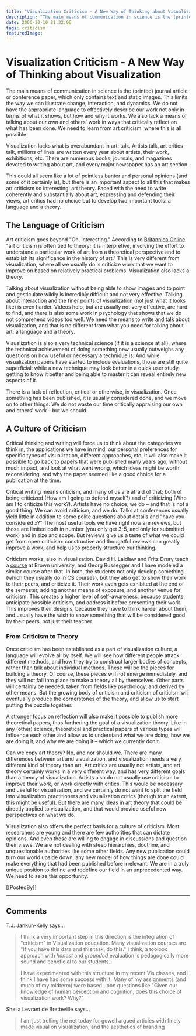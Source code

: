 ```yaml
---
title: "Visualization Criticism - A New Way of Thinking about Visualization"
description: "The main means of communication in science is the (printed) journal article or conference paper, which only contains text and static images. This limits the way we can illustrate change, interaction, and dynamics. We do not have the appropriate language to effectively describe our work not only in terms of what it shows, but how and why it works. We also lack a means of talking about our own and others' work in ways that critically reflect on what has been done. We need to learn from art criticism, where this is all possible."
date: 2006-10-10 21:32:06
tags: criticism
featuredImage: 
---
```


# Visualization Criticism - A New Way of Thinking about Visualization

The main means of communication in science is the (printed) journal article or conference paper, which only contains text and static images. This limits the way we can illustrate change, interaction, and dynamics. We do not have the appropriate language to effectively describe our work not only in terms of what it shows, but how and why it works. We also lack a means of talking about our own and others' work in ways that critically reflect on what has been done. We need to learn from art criticism, where this is all possible.

Visualization lacks what is overabundant in art: talk. Artists talk, art critics talk, millions of lines are written every year about artists, their work, exhibitions, etc. There are numerous books, journals, and magazines devoted to writing about art, and every major newspaper has an art section.

This could all seem like a lot of pointless banter and personal opinions (and some of it certainly is), but there is an important aspect to all this that makes art criticism so interesting: art theory. Faced with the need to write coherently and substantially about art, expressing and defending their views, art critics had no choice but to develop two important tools: a language and a theory.

## The Language of Criticism

Art criticism goes beyond "Oh, interesting." According to <a href="http://search.eb.com/eb/article-9343804">Britannica Online</a>, "art criticism is often tied to theory; it is interpretive, involving the effort to understand a particular work of art from a theoretical perspective and to establish its significance in the history of art." This is very different from visualization, where all we usually do is criticize work that we want to improve on based on relatively practical problems. Visualization also lacks a theory.

Talking about visualization without being able to show images and to point and gesticulate wildly is incredibly difficult and not very effective. Talking about interaction and the finer points of visualization (not just what it looks like) is even harder. Videos help, but are usually not very effective, are hard to find, and there is also some work in psychology that shows that we do not comprehend videos too well. We need the means to write and talk about visualization, and that is no different from what you need for talking about art: a language and a theory.

Visualization is also a very technical science (if it is a science at all), where the technical achievement of doing something new usually outweighs any questions on how useful or necessary a technique is. And while visualization papers have started to include evaluations, those are still quite superficial: while a new technique may look better in a quick user study, getting to know it better and being able to master it can reveal entirely new aspects of it.

There is a lack of reflection, critical or otherwise, in visualization. Once something has been published, it is usually considered done, and we move on to other things. We do not waste our time critically appraising our own and others' work – but we should.

## A Culture of Criticism

Critical thinking and writing will force us to think about the categories we think in, the applications we have in mind, our personal preferences for specific types of visualization, different approaches, etc. It will also make it possible to go back to papers that were published many years ago, without much impact, and look at what went wrong, which ideas might be worth reconsidering, and why the paper seemed like a good choice for a publication at the time.

Critical writing means criticism, and many of us are afraid of that; both of being criticized (How am I going to defend myself?) and of criticizing (Who am I to criticize this work?). Artists have no choice, we do – and that is not a good thing. We can avoid criticism, and we do. Talks at conferences usually yield little in addition to some polite questions about details and "have you considered x?" The most useful tools we have right now are reviews, but those are limited both in number (you only get 3-5, and only for submitted work) and in size and scope. But reviews give us a taste of what we could get from open criticism: constructive and thoughtful reviews can greatly improve a work, and help us to properly structure our thinking.

Criticism works, also in visualization. David H. Laidlaw and Fritz Drury teach a <a href="http://www.cs.brown.edu/courses/cs137/">course</a> at Brown university, and Georg Russegger and I have modeled a similar course after that. In both, the students not only develop something (which they usually do in CS courses), but they also get to show their work to their peers, and criticize it. Their work even gets exhibited at the end of the semester, adding another means of exposure, and another venue for criticism. This creates a higher level of self-awareness, because students anticipate possible criticism, and address it before presenting their work. This improves their designs, because they have to think harder about them, and usually have the wish to show something that will be considered good by their peers, not just their teacher.
<h3>From Criticism to Theory</h3>
Once criticism has been established as a part of visualization culture, a language will evolve all by itself. We will see how different people attack different methods, and how they try to construct larger bodies of concepts, rather than talk about individual methods. These will be the pieces for building a theory. Of course, these pieces will not emerge immediately, and they will not fall into place to make a theory all by themselves. Other parts will certainly be needed, taken from fields like psychology, and derived by other means. But the growing body of criticism and criticism of criticism will eventually produce the cornerstones of the theory, and allow us to start putting the puzzle together.

A stronger focus on reflection will also make it possible to publish more theoretical papers, thus furthering the goal of a visualization theory. Like in any (other) science, theoretical and practical papers of various types will influence each other and allow us to understand what we are doing, how we are doing it, and why we are doing it – which we currently don't.

Can we copy art theory? No, and nor should we. There are many differences between art and visualization, and visualization needs a very different kind of theory than art. Art critics are usually not artists, and art theory certainly works in a very different way, and has very different goals than a theory of visualization. Artists also do not usually use criticism to improve their work, or work directly with critics. This would be necessary and useful for visualization, and we certainly do not want to split the field into visualizaiton practitioners and visualization critics (though to an extent, this might be useful). But there are many ideas in art theory that could be directly applied to visualization, and that would provide useful new perspectives on what we do.

Visualization also offers the perfect basis for a culture of criticism. Most researchers are young and there are few authorities that can dictate opinions. And even those are willing to engage in discussions and question their views. We are not dealing with steep hierarchies, doctrine, and unquestionable authorities like some other fields. Any new publication could turn our world upside down, any new model of how things are done could make everything that had been published before irrelevant. We are in a truly unique position to define and redefine our field in an unprecedented way. We need to seize this opportunity.

[[PostedBy]]

<aside class="comments">

---
## Comments

T.J. Jankun-Kelly says…
>	I think a very important step in this direction is the integration of "criticism" in Visualization education. Many visualization courses are "If you have this data and this task, do this." I think, a toolbox approach with *honest* and *grounded* evaluation is pedagogically more sound and beneficial to our students. 
>	
>	I have experimented with this structure in my recent Vis classes, and I think I have had some success with it. Many of my assignments (and much of my midterm) were based upon questions like "Given our knowledge of human perception and cognition, does this choice of visualization work? Why?"
>	

Sheila Levrant de Bretteville says…
>	<p>I am  just trolling the net today for gowell argued articles with finely made visual on visualization, and the aesthetics of branding</p>

</aside>

